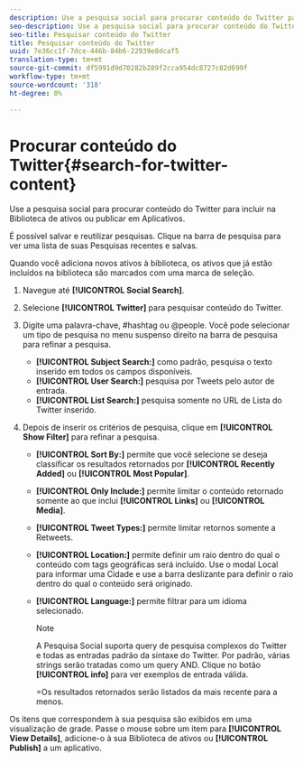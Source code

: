 ```yaml
---
description: Use a pesquisa social para procurar conteúdo do Twitter para incluir na Biblioteca de ativos ou publicar em Aplicativos.
seo-description: Use a pesquisa social para procurar conteúdo do Twitter para incluir na Biblioteca de ativos ou publicar em Aplicativos.
seo-title: Pesquisar conteúdo do Twitter
title: Pesquisar conteúdo do Twitter
uuid: 7e36cc1f-7dce-446b-84b6-22939e8dcaf5
translation-type: tm+mt
source-git-commit: df5991d9d70282b289f2cca954dc8727c82d699f
workflow-type: tm+mt
source-wordcount: '318'
ht-degree: 0%

---
```



# Procurar conteúdo do Twitter{#search-for-twitter-content}

Use a pesquisa social para procurar conteúdo do Twitter para incluir na Biblioteca de ativos ou publicar em Aplicativos.

É possível salvar e reutilizar pesquisas. Clique na barra de pesquisa para ver uma lista de suas Pesquisas recentes e salvas.

Quando você adiciona novos ativos à biblioteca, os ativos que já estão incluídos na biblioteca são marcados com uma marca de seleção.

1. Navegue até **[!UICONTROL Social Search]**.
1. Selecione **[!UICONTROL Twitter]** para pesquisar conteúdo do Twitter.
1. Digite uma palavra-chave, #hashtag ou @people. Você pode selecionar um tipo de pesquisa no menu suspenso direito na barra de pesquisa para refinar a pesquisa.

   * **[!UICONTROL Subject Search:]** como padrão, pesquisa o texto inserido em todos os campos disponíveis.
   * **[!UICONTROL User Search:]** pesquisa por Tweets pelo autor de entrada.
   * **[!UICONTROL List Search:]** pesquisa somente no URL de Lista do Twitter inserido.

1. Depois de inserir os critérios de pesquisa, clique em **[!UICONTROL Show Filter]** para refinar a pesquisa.

   * **[!UICONTROL Sort By:]** permite que você selecione se deseja classificar os resultados retornados por  **[!UICONTROL Recently Added]** ou  **[!UICONTROL Most Popular]**.

   * **[!UICONTROL Only Include:]** permite limitar o conteúdo retornado somente ao que inclui  **[!UICONTROL Links]** ou  **[!UICONTROL Media]**.

   * **[!UICONTROL Tweet Types:]** permite limitar retornos somente a Retweets.
   * **[!UICONTROL Location:]** permite definir um raio dentro do qual o conteúdo com tags geográficas será incluído. Use o modal Local para informar uma Cidade e use a barra deslizante para definir o raio dentro do qual o conteúdo será originado.
   * **[!UICONTROL Language:]** permite filtrar para um idioma selecionado.

      >[!NOTE]
      >
      >A Pesquisa Social suporta query de pesquisa complexos do Twitter e todas as entradas padrão da sintaxe do Twitter. Por padrão, várias strings serão tratadas como um query AND. Clique no botão **[!UICONTROL info]** para ver exemplos de entrada válida.
      >
      >=Os resultados retornados serão listados da mais recente para a menos.

Os itens que correspondem à sua pesquisa são exibidos em uma visualização de grade. Passe o mouse sobre um item para **[!UICONTROL View Details]**, adicione-o à sua Biblioteca de ativos ou **[!UICONTROL Publish]** a um aplicativo.

